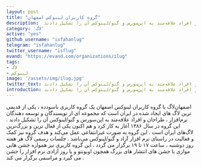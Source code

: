 ```yaml
---
layout: post
title: "گروه کاربران لینوکس اصفهان"
description:  اصفهان‌لاگ یا گروه کاربران لینوکس اصفهان یک گروه کاربری ناسود‌ده که مجموعه ای از نویسندگان و توسعه دهندگان نرم‌افزار ، طراحان و افراد علاقه‌مند به اپن‌سورس و گنو/لینوکس آن را تشکیل دادند
category: 'لاگ'
active: "yes"
github_username: "isfahanlug"
telegram: "isfahanlug"
twitter_username: "isflug"
evand: "https://evand.com/organizations/ilug"
tags:
- لاگ
- لینوکس
image: '/assets/img/ilug.jpg'
twitter_text: اصفهان‌لاگ یا گروه کاربران لینوکس اصفهان یک گروه کاربری ناسود‌ده که مجموعه ای از نویسندگان و توسعه دهندگان نرم‌افزار ، طراحان و افراد علاقه‌مند به اپن‌سورس و گنو/لینوکس آن را تشکیل دادند
introduction: اصفهان‌لاگ یا گروه کاربران لینوکس اصفهان یک گروه کاربری ناسود‌ده که مجموعه ای از نویسندگان و توسعه دهندگان نرم‌افزار ، طراحان و افراد علاقه‌مند به اپن‌سورس و گنو/لینوکس آن را تشکیل دادند
---
```

اصفهان‌لاگ یا گروه کاربران لینوکس اصفهان یک گروه کاربری ناسود‌ده ، یکی از قدیمی ترین لاگ های ایجاد شده در ایران است که مجموعه ای از نویسندگان و توسعه دهندگان نرم‌افزار ، طراحان و افراد علاقه‌مند به اپن‌سورس و گنو/لینوکس آن را تشکیل دادند . این گروه در سال ۱۳۸۶ آغاز به کار کرد و هم اکنون یکی از فعال ترین و بزرگ‌ترین لاگ‌های ایران است . این گروه به صورت غیرانتفاعی عمل می‌کند و هدف گروه نیز کمک و فعالیت در راستای نرم افزار آزاد و گنو/لینوکس می‌باشد . جلسات رسمی لاگ هر هفته روز دوشنبه ، ساعت ۱۷ تا ۱۹ برگزار می گردد . این گروه کاربری نیز همواره جشن هایی موازی با جشن های انتشار های بزرگ همچون اوبونتو و یا روز آزادی نرم افزار را جشن می گیرد و مراسمی برگزار می کند . 